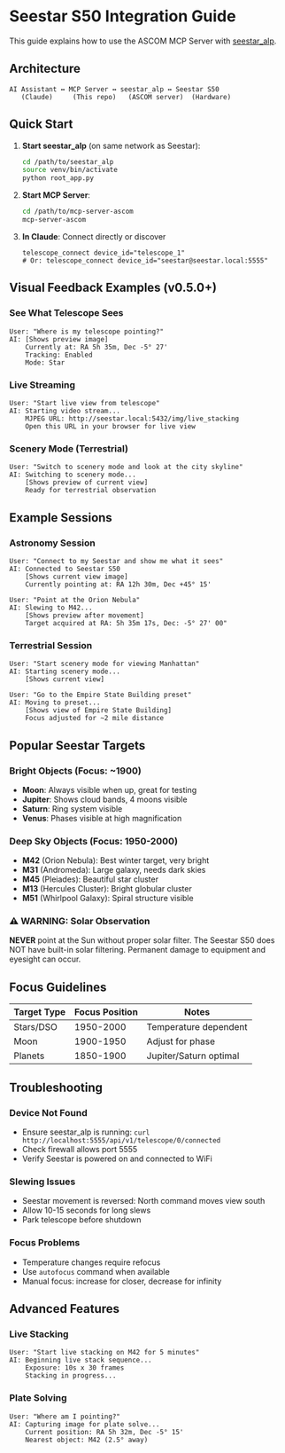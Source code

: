 # Seestar S50 Integration Guide

This guide explains how to use the ASCOM MCP Server with [seestar_alp](https://github.com/smart-underworld/seestar_alp).

## Architecture

```
AI Assistant ↔ MCP Server ↔ seestar_alp ↔ Seestar S50
   (Claude)     (This repo)   (ASCOM server)  (Hardware)
```

## Quick Start

1. **Start seestar_alp** (on same network as Seestar):
   ```bash
   cd /path/to/seestar_alp
   source venv/bin/activate
   python root_app.py
   ```

2. **Start MCP Server**:
   ```bash
   cd /path/to/mcp-server-ascom
   mcp-server-ascom
   ```

3. **In Claude**: Connect directly or discover
   ```
   telescope_connect device_id="telescope_1"
   # Or: telescope_connect device_id="seestar@seestar.local:5555"
   ```

## Visual Feedback Examples (v0.5.0+)

### See What Telescope Sees
```
User: "Where is my telescope pointing?"
AI: [Shows preview image]
    Currently at: RA 5h 35m, Dec -5° 27'
    Tracking: Enabled
    Mode: Star
```

### Live Streaming
```
User: "Start live view from telescope"
AI: Starting video stream...
    MJPEG URL: http://seestar.local:5432/img/live_stacking
    Open this URL in your browser for live view
```

### Scenery Mode (Terrestrial)
```
User: "Switch to scenery mode and look at the city skyline"
AI: Switching to scenery mode...
    [Shows preview of current view]
    Ready for terrestrial observation
```

## Example Sessions

### Astronomy Session
```
User: "Connect to my Seestar and show me what it sees"
AI: Connected to Seestar S50
    [Shows current view image]
    Currently pointing at: RA 12h 30m, Dec +45° 15'

User: "Point at the Orion Nebula" 
AI: Slewing to M42...
    [Shows preview after movement]
    Target acquired at RA: 5h 35m 17s, Dec: -5° 27' 00"
```

### Terrestrial Session
```
User: "Start scenery mode for viewing Manhattan"
AI: Starting scenery mode...
    [Shows current view]
    
User: "Go to the Empire State Building preset"
AI: Moving to preset...
    [Shows view of Empire State Building]
    Focus adjusted for ~2 mile distance
```

## Popular Seestar Targets

### Bright Objects (Focus: ~1900)
- **Moon**: Always visible when up, great for testing
- **Jupiter**: Shows cloud bands, 4 moons visible
- **Saturn**: Ring system visible
- **Venus**: Phases visible at high magnification

### Deep Sky Objects (Focus: 1950-2000)
- **M42** (Orion Nebula): Best winter target, very bright
- **M31** (Andromeda): Large galaxy, needs dark skies  
- **M45** (Pleiades): Beautiful star cluster
- **M13** (Hercules Cluster): Bright globular cluster
- **M51** (Whirlpool Galaxy): Spiral structure visible

### ⚠️ WARNING: Solar Observation
**NEVER** point at the Sun without proper solar filter. The Seestar S50 does NOT have built-in solar filtering. Permanent damage to equipment and eyesight can occur.

## Focus Guidelines

| Target Type | Focus Position | Notes |
|------------|---------------|-------|
| Stars/DSO | 1950-2000 | Temperature dependent |
| Moon | 1900-1950 | Adjust for phase |
| Planets | 1850-1900 | Jupiter/Saturn optimal |

## Troubleshooting

### Device Not Found
- Ensure seestar_alp is running: `curl http://localhost:5555/api/v1/telescope/0/connected`
- Check firewall allows port 5555
- Verify Seestar is powered on and connected to WiFi

### Slewing Issues  
- Seestar movement is reversed: North command moves view south
- Allow 10-15 seconds for long slews
- Park telescope before shutdown

### Focus Problems
- Temperature changes require refocus
- Use `autofocus` command when available
- Manual focus: increase for closer, decrease for infinity

## Advanced Features

### Live Stacking
```
User: "Start live stacking on M42 for 5 minutes"
AI: Beginning live stack sequence...
    Exposure: 10s x 30 frames
    Stacking in progress...
```

### Plate Solving
```
User: "Where am I pointing?"
AI: Capturing image for plate solve...
    Current position: RA 5h 32m, Dec -5° 15'
    Nearest object: M42 (2.5° away)
```